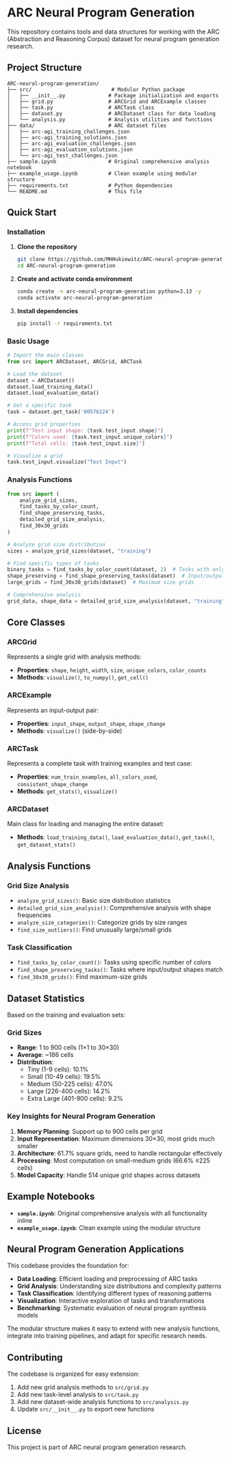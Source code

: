 # ARC Neural Program Generation

This repository contains tools and data structures for working with the ARC (Abstraction and Reasoning Corpus) dataset for neural program generation research.

## Project Structure

```
ARC-neural-program-generation/
├── src/                          # Modular Python package
│   ├── __init__.py              # Package initialization and exports
│   ├── grid.py                  # ARCGrid and ARCExample classes
│   ├── task.py                  # ARCTask class
│   ├── dataset.py               # ARCDataset class for data loading
│   └── analysis.py              # Analysis utilities and functions
├── data/                        # ARC dataset files
│   ├── arc-agi_training_challenges.json
│   ├── arc-agi_training_solutions.json
│   ├── arc-agi_evaluation_challenges.json
│   ├── arc-agi_evaluation_solutions.json
│   └── arc-agi_test_challenges.json
├── sample.ipynb                 # Original comprehensive analysis notebook
├── example_usage.ipynb          # Clean example using modular structure
├── requirements.txt             # Python dependencies
└── README.md                    # This file
```

## Quick Start

### Installation

1. **Clone the repository**
   ```bash
   git clone https://github.com/MHHukiewitz/ARC-neural-program-generation.git
   cd ARC-neural-program-generation
   ```

2. **Create and activate conda environment**
   ```bash
   conda create -n arc-neural-program-generation python=3.13 -y
   conda activate arc-neural-program-generation
   ```

3. **Install dependencies**
   ```bash
   pip install -r requirements.txt
   ```

### Basic Usage

```python
# Import the main classes
from src import ARCDataset, ARCGrid, ARCTask

# Load the dataset
dataset = ARCDataset()
dataset.load_training_data()
dataset.load_evaluation_data()

# Get a specific task
task = dataset.get_task('00576224')

# Access grid properties
print(f"Test input shape: {task.test_input.shape}")
print(f"Colors used: {task.test_input.unique_colors}")
print(f"Total cells: {task.test_input.size}")

# Visualize a grid
task.test_input.visualize("Test Input")
```

### Analysis Functions

```python
from src import (
    analyze_grid_sizes,
    find_tasks_by_color_count,
    find_shape_preserving_tasks,
    detailed_grid_size_analysis,
    find_30x30_grids
)

# Analyze grid size distribution
sizes = analyze_grid_sizes(dataset, "training")

# Find specific types of tasks
binary_tasks = find_tasks_by_color_count(dataset, 2)  # Tasks with only 2 colors
shape_preserving = find_shape_preserving_tasks(dataset)  # Input/output same size
large_grids = find_30x30_grids(dataset)  # Maximum size grids

# Comprehensive analysis
grid_data, shape_data = detailed_grid_size_analysis(dataset, "training")
```

## Core Classes

### ARCGrid
Represents a single grid with analysis methods:
- **Properties**: `shape`, `height`, `width`, `size`, `unique_colors`, `color_counts`
- **Methods**: `visualize()`, `to_numpy()`, `get_cell()`

### ARCExample  
Represents an input-output pair:
- **Properties**: `input_shape`, `output_shape`, `shape_change`
- **Methods**: `visualize()` (side-by-side)

### ARCTask
Represents a complete task with training examples and test case:
- **Properties**: `num_train_examples`, `all_colors_used`, `consistent_shape_change`
- **Methods**: `get_stats()`, `visualize()`

### ARCDataset
Main class for loading and managing the entire dataset:
- **Methods**: `load_training_data()`, `load_evaluation_data()`, `get_task()`, `get_dataset_stats()`

## Analysis Functions

### Grid Size Analysis
- `analyze_grid_sizes()`: Basic size distribution statistics
- `detailed_grid_size_analysis()`: Comprehensive analysis with shape frequencies
- `analyze_size_categories()`: Categorize grids by size ranges
- `find_size_outliers()`: Find unusually large/small grids

### Task Classification
- `find_tasks_by_color_count()`: Tasks using specific number of colors
- `find_shape_preserving_tasks()`: Tasks where input/output shapes match
- `find_30x30_grids()`: Find maximum-size grids

## Dataset Statistics

Based on the training and evaluation sets:

### Grid Sizes
- **Range**: 1 to 900 cells (1×1 to 30×30)
- **Average**: ~186 cells
- **Distribution**:
  - Tiny (1-9 cells): 10.1%
  - Small (10-49 cells): 19.5% 
  - Medium (50-225 cells): 47.0%
  - Large (226-400 cells): 14.2%
  - Extra Large (401-900 cells): 9.2%

### Key Insights for Neural Program Generation
1. **Memory Planning**: Support up to 900 cells per grid
2. **Input Representation**: Maximum dimensions 30×30, most grids much smaller
3. **Architecture**: 61.7% square grids, need to handle rectangular effectively
4. **Processing**: Most computation on small-medium grids (66.6% ≤225 cells)
5. **Model Capacity**: Handle 514 unique grid shapes across datasets

## Example Notebooks

- **`sample.ipynb`**: Original comprehensive analysis with all functionality inline
- **`example_usage.ipynb`**: Clean example using the modular structure

## Neural Program Generation Applications

This codebase provides the foundation for:
- **Data Loading**: Efficient loading and preprocessing of ARC tasks
- **Grid Analysis**: Understanding size distributions and complexity patterns  
- **Task Classification**: Identifying different types of reasoning patterns
- **Visualization**: Interactive exploration of tasks and transformations
- **Benchmarking**: Systematic evaluation of neural program synthesis models

The modular structure makes it easy to extend with new analysis functions, integrate into training pipelines, and adapt for specific research needs.

## Contributing

The codebase is organized for easy extension:
1. Add new grid analysis methods to `src/grid.py`
2. Add new task-level analysis to `src/task.py` 
3. Add new dataset-wide analysis functions to `src/analysis.py`
4. Update `src/__init__.py` to export new functions

## License

This project is part of ARC neural program generation research.